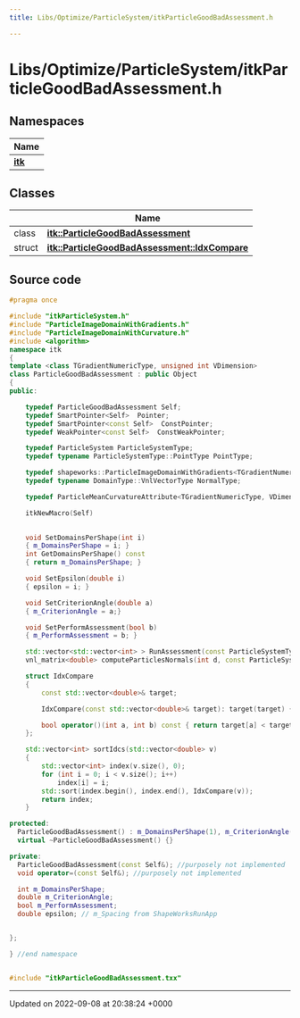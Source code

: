 ```yaml
---
title: Libs/Optimize/ParticleSystem/itkParticleGoodBadAssessment.h

---
```


# Libs/Optimize/ParticleSystem/itkParticleGoodBadAssessment.h



## Namespaces

| Name           |
| -------------- |
| **[itk](../Namespaces/namespaceitk.md)**  |

## Classes

|                | Name           |
| -------------- | -------------- |
| class | **[itk::ParticleGoodBadAssessment](../Classes/classitk_1_1ParticleGoodBadAssessment.md)**  |
| struct | **[itk::ParticleGoodBadAssessment::IdxCompare](../Classes/structitk_1_1ParticleGoodBadAssessment_1_1IdxCompare.md)**  |




## Source code

```cpp
#pragma once

#include "itkParticleSystem.h"
#include "ParticleImageDomainWithGradients.h"
#include "ParticleImageDomainWithCurvature.h"
#include <algorithm>
namespace itk
{
template <class TGradientNumericType, unsigned int VDimension>
class ParticleGoodBadAssessment : public Object
{
public:

    typedef ParticleGoodBadAssessment Self;
    typedef SmartPointer<Self>  Pointer;
    typedef SmartPointer<const Self>  ConstPointer;
    typedef WeakPointer<const Self>  ConstWeakPointer;

    typedef ParticleSystem ParticleSystemType;
    typedef typename ParticleSystemType::PointType PointType;

    typedef shapeworks::ParticleImageDomainWithGradients<TGradientNumericType> DomainType;
    typedef typename DomainType::VnlVectorType NormalType;

    typedef ParticleMeanCurvatureAttribute<TGradientNumericType, VDimension> MeanCurvatureCacheType;

    itkNewMacro(Self)

    
    void SetDomainsPerShape(int i)
    { m_DomainsPerShape = i; }
    int GetDomainsPerShape() const
    { return m_DomainsPerShape; }

    void SetEpsilon(double i)
    { epsilon = i; }

    void SetCriterionAngle(double a)
    { m_CriterionAngle = a;}

    void SetPerformAssessment(bool b)
    { m_PerformAssessment = b; }

    std::vector<std::vector<int> > RunAssessment(const ParticleSystemType * m_ParticleSystem, MeanCurvatureCacheType * m_MeanCurvatureCache);
    vnl_matrix<double> computeParticlesNormals(int d, const ParticleSystemType * m_ParticleSystem);

    struct IdxCompare
    {
        const std::vector<double>& target;

        IdxCompare(const std::vector<double>& target): target(target) {}

        bool operator()(int a, int b) const { return target[a] < target[b]; }
    };

    std::vector<int> sortIdcs(std::vector<double> v)
    {
        std::vector<int> index(v.size(), 0);
        for (int i = 0; i < v.size(); i++)
            index[i] = i;
        std::sort(index.begin(), index.end(), IdxCompare(v));
        return index;
    }

protected:
  ParticleGoodBadAssessment() : m_DomainsPerShape(1), m_CriterionAngle(90.0), m_PerformAssessment(true) {  }
  virtual ~ParticleGoodBadAssessment() {}

private:
  ParticleGoodBadAssessment(const Self&); //purposely not implemented
  void operator=(const Self&); //purposely not implemented

  int m_DomainsPerShape;
  double m_CriterionAngle;
  bool m_PerformAssessment;
  double epsilon; // m_Spacing from ShapeWorksRunApp


};

} //end namespace


#include "itkParticleGoodBadAssessment.txx"
```


-------------------------------

Updated on 2022-09-08 at 20:38:24 +0000

